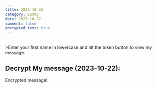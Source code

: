 ```yaml
---
title: 2023-10-22
category: Dummy
date: 2023-10-22
comment: false
encrypted_text: true
---
```


<br>
>Enter your first name in lowercase and hit the token button to view my message. 


## Decrypt My message (2023-10-22):
  <p class="encrypted" id="5fA2r8jukd3EcyzLePaY3QhsFaH38jrLaL7AMqvRa+Fb+2WAulh4mXqJElRw==">Encrypted message!</p>

